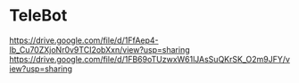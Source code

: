 # TeleBot
https://drive.google.com/file/d/1FfAep4-Ib_Cu70ZXjoNr0v9TCI2obXxn/view?usp=sharing
https://drive.google.com/file/d/1FB69oTUzwxW61lJAsSuQKrSK_O2m9JFY/view?usp=sharing
